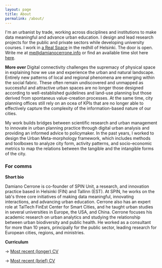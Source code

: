 ```yaml
---
layout: page
title: About
permalink: /about/
---
```


I'm an urbanist by trade, working across disciplines and institutions to make data meaningful and advance urban education. I design and lead research projects for the public and private sectors while developing university courses. I work in [a Real Space](https://goo.gl/maps/mjqjcATKGVqVoeaN6) in the redhill of Helsinki. The door is open. 
Write me at [me@damianocerrone.info](me@damianocerrone.info) or find an available time slot here [here](https://fantastical.app/damianocerrone/meeting-op).

**More over**
Digital connectivity challenges the supremacy of physical space in explaining how we use and experience the urban and natural landscape. Entirely new patterns of local and regional phenomena are emerging within the social fabric. These often remain undiscovered and unmapped as successful and attractive urban spaces are no longer those designed according to well-established guidelines and land-use planning but those derived from spontaneus value-creation processes. At the same time, city planning offices still rely on an ocea of KPIs that are no longer able to effectively capture the complexity of the information-based nature of our cities.

My work builds bridges between scientific research and urban management to innovate in urban planning practice through digital urban analysis and providing an informed advice to policymaker. In the past years, I worked to design the Urban Meta-morphology framework, which includes methods and toolboxes to analyze city form, activity patterns, and socio-economic metrics to map the relations between the tangible and the intangible forms of the city.


### For comms

**Short bio**

Damiano Cerrone is co-founder of SPIN Unit, a research, and innovation practice based in Helsinki (FIN) and Tallinn (EST). At SPIN, he works on the lab's three core initiatives of making data meaningful, innovating interactions, and advancing urban education. Cerrone also has an expert role at TalTech FinEst Center for Smart Cities, and he taught urban studies in several universities in Europe, the USA, and China. Cerrone focuses his academic research on urban analytics and studying the relationship between urban biodiversity and public health. He worked as a consultant for more than 10 years, principally for the public sector, leading research for European cities, regions, and ministries.

**Curriculum**

&rarr; [Most recent (longer) CV](https://www.dropbox.com/s/910vh6zb7t0eqy7/Damiano%20extended%20CV%202022.tex?dl=0)

&rarr; [Most recent (brief) CV](https://www.dropbox.com/s/pr8iwbcvbx1bsi5/Damiano%20short%20CV%202022.pdf?dl=0)









